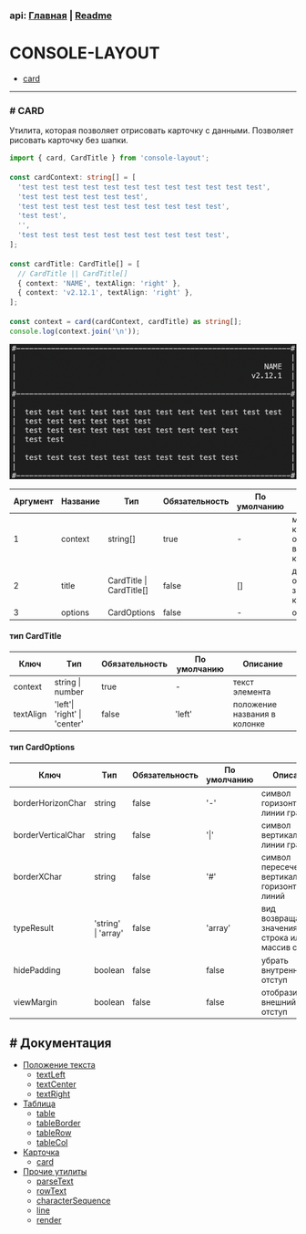 ### api: [Главная](./../../README.md) | [Readme](./../README-RU.md)

# CONSOLE-LAYOUT

- [card](./CARD-RU.md#-card)

---

### # CARD

Утилита, которая позволяет отрисовать карточку с данными. Позволяет рисовать карточку без шапки.

```ts
import { card, CardTitle } from 'console-layout';

const cardContext: string[] = [
  'test test test test test test test test test test test test',
  'test test test test test test',
  'test test test test test test test test test test',
  'test test',
  '',
  'test test test test test test test test test test',
];

const cardTitle: CardTitle[] = [
  // CardTitle || CardTitle[]
  { context: 'NAME', textAlign: 'right' },
  { context: 'v2.12.1', textAlign: 'right' },
];

const context = card(cardContext, cardTitle) as string[];
console.log(context.join('\n'));
```

![demo.png](./../assets/DEMO_CARD.png)

| Аргумент | Название | Тип                      | Обязательность | По умолчанию | Описание                                                   |
| -------- | -------- | ------------------------ | -------------- | ------------ | ---------------------------------------------------------- |
| 1        | context  | string[]                 | true           | -            | массив строк, которые будет отрисовываться внутри карточки |
| 2        | title    | CardTitle \| CardTitle[] | false          | []           | данные для отрисовки заголовка карточки                    |
| 3        | options  | CardOptions              | false          | -            | опции карточки                                             |

#### тип **CardTitle**

| Ключ      | Tип                          | Обязательность | По умолчанию | Описание                     |
| --------- | ---------------------------- | -------------- | ------------ | ---------------------------- |
| context   | string \| number             | true           | -            | текст элемента               |
| textAlign | 'left'\| 'right' \| 'center' | false          | 'left'       | положение названия в колонке |

#### тип **CardOptions**

| Ключ               | Tип                 | Обязательность | По умолчанию | Описание                                               |
| ------------------ | ------------------- | -------------- | ------------ | ------------------------------------------------------ |
| borderHorizonChar  | string              | false          | '-'          | символ горизонтальной линии границы                    |
| borderVerticalChar | string              | false          | '\|'         | символ вертикальной линии границы                      |
| borderXChar        | string              | false          | '#'          | символ пересечения вертикальной и горизонтальной линий |
| typeResult         | 'string' \| 'array' | false          | 'array'      | вид возвращаемого значения: строка или массив строк    |
| hidePadding        | boolean             | false          | false        | убрать внутренний отступ                               |
| viewMargin         | boolean             | false          | false        | отобразить внешний отступ                              |

## # Документация

- [Положение текста](./TEXT-ALIGN-RU.md)
  - [textLeft](./TEXT-ALIGN-RU.md#-text-left)
  - [textCenter](./TEXT-ALIGN-RU.md#-text-center)
  - [textRight](./TEXT-ALIGN-RU.md#-text-right)
- [Таблица](./TABLE-RU.md)
  - [table](./TABLE-RU.md#-table)
  - [tableBorder](./TABLE-RU.md#-table-border)
  - [tableRow](./TABLE-RU.md#-table-row)
  - [tableCol](./TABLE-RU.md#-table-col)
- [Карточка](./CARD-RU.md)
  - [card](./CARD-RU.md#-card)
- [Прочие утилиты](./OTHER-RU.md)
  - [parseText](./OTHER-RU.md#-parse-text)
  - [rowText](./OTHER-RU.md#-row-text)
  - [characterSequence](./OTHER-RU.md#-character-sequence)
  - [line](./OTHER-RU.md#-line)
  - [render](./OTHER-RU.md#-render)
